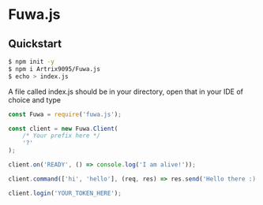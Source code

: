 # Fuwa.js

## Quickstart

```bash
$ npm init -y
$ npm i Artrix9095/Fuwa.js
$ echo > index.js
```
A file called index.js should be in your directory, open that in your IDE of choice and type
```js
const Fuwa = require('fuwa.js');

const client = new Fuwa.Client(
    /* Your prefix here */
    '?'
);

client.on('READY', () => console.log('I am alive!'));

client.command(['hi', 'hello'], (req, res) => res.send('Hello there :)'));

client.login('YOUR_TOKEN_HERE');
```